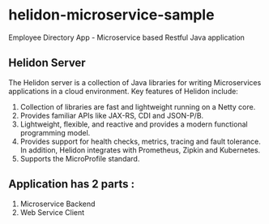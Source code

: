 # helidon-microservice-sample
Employee Directory App - Microservice based Restful Java application

## Helidon Server
The Helidon server is a collection of Java libraries for writing Microservices applications in a cloud environment. 
Key features of Helidon include:
  1. Collection of libraries are fast and lightweight running on a Netty core.
  2. Provides familiar APIs like JAX-RS, CDI and JSON-P/B.
  3. Lightweight, flexible, and reactive and provides a modern functional programming model.
  4. Provides support for health checks, metrics, tracing and fault tolerance. In addition, Helidon integrates with Prometheus, Zipkin and Kubernetes.
  5. Supports the MicroProfile standard.

## Application has 2 parts :
  1. Microservice Backend
  2. Web Service Client

